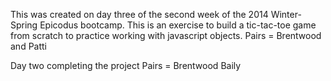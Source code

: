 This was created on day three of the second week of the
2014 Winter-Spring Epicodus bootcamp.
This is an exercise to build a tic-tac-toe game from scratch to practice working with javascript objects.
Pairs = Brentwood and Patti

Day two completing the project
Pairs = Brentwood Baily
